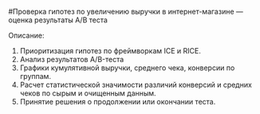 #Проверка гипотез по увеличению выручки в интернет-магазине — оценка результаты A/B теста

Описание:
1. Приоритизация гипотез по фреймворкам ICE и RICE.
2. Анализ результатов A/B-теста
3. Графики кумулятивной выручки, среднего чека, конверсии по группам.
4. Расчет статистической значимости различий конверсий и средних чеков по сырым и очищенным данным.
5. Принятие решения о продолжении или окончании теста.
